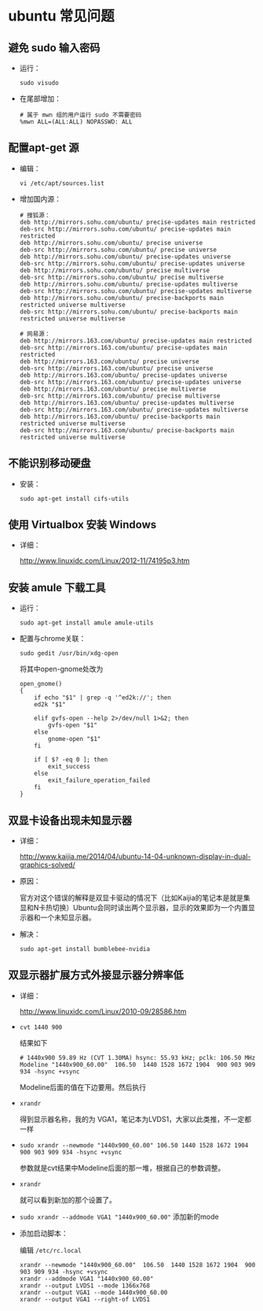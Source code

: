 # ubuntu 常见问题

## 避免 sudo 输入密码

-   运行：

    `sudo visudo`
    
-   在尾部增加：

    ```
    # 属于 mwn 组的用户运行 sudo 不需要密码
    %mwn ALL=(ALL:ALL) NOPASSWD: ALL
    ```

## 配置apt-get 源

-   编辑：

    `vi /etc/apt/sources.list`
    
-   增加国内源：

    ```
    # 搜狐源：
    deb http://mirrors.sohu.com/ubuntu/ precise-updates main restricted
    deb-src http://mirrors.sohu.com/ubuntu/ precise-updates main restricted
    deb http://mirrors.sohu.com/ubuntu/ precise universe
    deb-src http://mirrors.sohu.com/ubuntu/ precise universe
    deb http://mirrors.sohu.com/ubuntu/ precise-updates universe
    deb-src http://mirrors.sohu.com/ubuntu/ precise-updates universe
    deb http://mirrors.sohu.com/ubuntu/ precise multiverse
    deb-src http://mirrors.sohu.com/ubuntu/ precise multiverse
    deb http://mirrors.sohu.com/ubuntu/ precise-updates multiverse
    deb-src http://mirrors.sohu.com/ubuntu/ precise-updates multiverse
    deb http://mirrors.sohu.com/ubuntu/ precise-backports main restricted universe multiverse
    deb-src http://mirrors.sohu.com/ubuntu/ precise-backports main restricted universe multiverse

    # 网易源：
    deb http://mirrors.163.com/ubuntu/ precise-updates main restricted
    deb-src http://mirrors.163.com/ubuntu/ precise-updates main restricted
    deb http://mirrors.163.com/ubuntu/ precise universe
    deb-src http://mirrors.163.com/ubuntu/ precise universe
    deb http://mirrors.163.com/ubuntu/ precise-updates universe
    deb-src http://mirrors.163.com/ubuntu/ precise-updates universe
    deb http://mirrors.163.com/ubuntu/ precise multiverse
    deb-src http://mirrors.163.com/ubuntu/ precise multiverse
    deb http://mirrors.163.com/ubuntu/ precise-updates multiverse
    deb-src http://mirrors.163.com/ubuntu/ precise-updates multiverse
    deb http://mirrors.163.com/ubuntu/ precise-backports main restricted universe multiverse
    deb-src http://mirrors.163.com/ubuntu/ precise-backports main restricted universe multiverse
    ```

## 不能识别移动硬盘
-   安装：

    `sudo apt-get install cifs-utils`

## 使用 Virtualbox 安装 Windows

-   详细：

    <http://www.linuxidc.com/Linux/2012-11/74195p3.htm>

## 安装 amule 下载工具

-   运行：

    `sudo apt-get install amule amule-utils`

-   配置与chrome关联：

    `sudo gedit /usr/bin/xdg-open`

    将其中open-gnome处改为

    ``` 
    open_gnome()
    {
        if echo "$1" | grep -q '^ed2k://'; then
        ed2k "$1"

        elif gvfs-open --help 2>/dev/null 1>&2; then
            gvfs-open "$1"
        else
            gnome-open "$1"
        fi

        if [ $? -eq 0 ]; then
            exit_success
        else
            exit_failure_operation_failed
        fi
    }
    ```

## 双显卡设备出现未知显示器
-   详细：

    <http://www.kaijia.me/2014/04/ubuntu-14-04-unknown-display-in-dual-graphics-solved/>

-   原因：

    官方对这个错误的解释是双显卡驱动的情况下（比如Kaijia的笔记本是就是集显和N卡热切换）Ubuntu会同时读出两个显示器，显示的效果即为一个内置显示器和一个未知显示器。

-   解决：

    `sudo apt-get install bumblebee-nvidia`

## 双显示器扩展方式外接显示器分辨率低
-   详细：
   
    <http://www.linuxidc.com/Linux/2010-09/28586.htm>

-   `cvt 1440 900`

    结果如下

    ```
    # 1440x900 59.89 Hz (CVT 1.30MA) hsync: 55.93 kHz; pclk: 106.50 MHz
    Modeline "1440x900_60.00"  106.50  1440 1528 1672 1904  900 903 909 934 -hsync +vsync
    ```

    Modeline后面的值在下边要用。然后执行

-   `xrandr`

    得到显示器名称，我的为 VGA1，笔记本为LVDS1，大家以此类推，不一定都一样

-   `sudo xrandr --newmode "1440x900_60.00" 106.50 1440 1528 1672 1904 900 903 909 934 -hsync +vsync`

    参数就是cvt结果中Modeline后面的那一堆，根据自己的参数调整。

-   `xrandr`

    就可以看到新加的那个设置了。

-   `sudo xrandr --addmode VGA1 "1440x900_60.00"`
    添加新的mode

-   添加启动脚本：

    编辑 `/etc/rc.local`

    ```
    xrandr --newmode "1440x900_60.00"  106.50  1440 1528 1672 1904  900 903 909 934 -hsync +vsync
    xrandr --addmode VGA1 "1440x900_60.00"
    xrandr --output LVDS1 --mode 1366x768
    xrandr --output VGA1 --mode 1440x900_60.00
    xrandr --output VGA1 --right-of LVDS1
    ```
